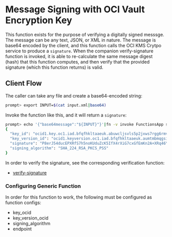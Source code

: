 # Message Signing with OCI Vault Encryption Key

This function exists for the purpose of verifying a digitally signed messsge.  The message can be any text, JSON, or XML in nature.  The message is base64 encoded by the client, and this function calls the OCI KMS Crytpo service to produce a `signature`.  When the companion verify-signature function is invoked, it is able to re-calculate the same message digest (hash) that this function computes, and then verify that the provided signature (which this function returns) is valid. 

## Client Flow
The caller can take any file and create a base64-encoded string:
```bash
prompt> export INPUT=$(cat input.xml|base64)
```
Invoke the function like this, and it will return a `signature`:
```bash
prompt> echo '{"base64message":"${INPUT}"}'|fn -v invoke FunctionsApp sign-message-python
{
  "key_id": "ocid1.key.oc1.iad.bfqfhkltaaeuk.abuwcljsvls5p2jxws7rgg6rmv6wwhv4d2f3jwpy62moxqkj4zbxtdjdyeva",
  "key_version_id": "ocid1.keyversion.oc1.iad.bfqfhkltaaeuk.aumtmbmqgsiaa.abuwcljsrsaiwd7zsw4oouaiejiwk3jmahexmyizjkmkdxozxuwtqsauh5yq",
  "signature": "P8erJ54ducEPXRfS7h5noKUduZcK5IfX4rXiG7cxGfEmKn2A+XRq46YQnEbJd7EhJV4l/hmzknpJ6Tn3TblLwVMItxJhdd/M3yELcu1Ga42M3J3zGHDdgJ43iKUtD1XI7a6FZ5+e8A+iH88Ri1nRku0rT32bGI+5hPCNlnUdVFcy4vmwL8mRRStQKYFbfnH2o1E06fMFK1wP3x7mahXbHQ14B2sA6meRkeAXqPAQq4J6+79W2N9B6xUC7Bh76LTcwBERZMwzShCBLCVDVz6JCB1u4POtXkyRPv8BKzs6TqPy6P3Fs4E+KZVDYqd8ZmonKL6Qzb0oAAGKhVdgfUi8kQ==",
  "signing_algorithm": "SHA_224_RSA_PKCS_PSS"
}
```
In order to verify the signature, see the corresponding verification function:
- [verify-signature](../verify-signature-python)

### Configuring Generic Function
In order for this function to work, the following must be configured as function configs:
- key_ocid
- key_version_ocid
- signing_algorithm
- endpoint


